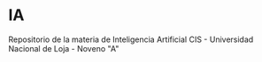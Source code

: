 # IA
Repositorio de la materia de Inteligencia Artificial CIS - Universidad Nacional de Loja - Noveno "A"
